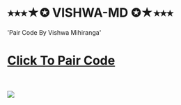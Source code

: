 # ⭑⭑⭑★✪ VISHWA-MD ✪★⭑⭑⭑
'Pair Code By Vishwa Mihiranga'

<html>

<body>
  <h1><a href="https://replit.com/@fakieVIsHWAMIHI/VISHWA-MD-PAIR-CODE">Click To Pair Code</a></h1>
  <br><br>
  <img src="https://i.ibb.co/ZxTb4sr/65a8a9c5347bc.jpg">
</body>
</html>
